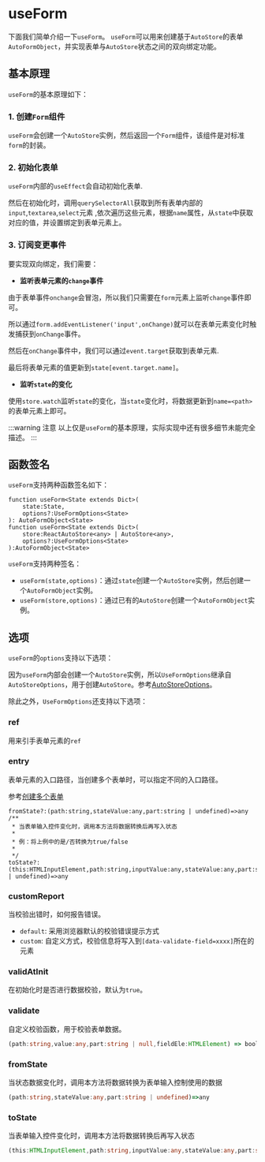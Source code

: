 # useForm

下面我们简单介绍一下`useForm`。
`useForm`可以用来创建基于`AutoStore`的表单`AutoFormObject`，并实现表单与`AutoStore`状态之间的双向绑定功能。

## 基本原理

`useForm`的基本原理如下：

### 1. 创建`Form`组件

`useForm`会创建一个`AutoStore`实例，然后返回一个`Form`组件，该组件是对标准`form`的封装。

### 2. 初始化表单

`useForm`内部的`useEffect`会自动初始化表单.

然后在初始化时，调用`querySelectorAll`获取到所有表单内部的`input`,`textarea`,`select`元素
,依次遍历这些元素，根据`name`属性，从`state`中获取对应的值，并设置绑定到表单元素上。


### 3. 订阅变更事件

要实现双向绑定，我们需要：

- **监听表单元素的`change`事件**

由于表单事件`onchange`会冒泡，所以我们只需要在`form`元素上监听`change`事件即可。

所以通过`form.addEventListener('input',onChange)`就可以在表单元素变化时触发捕获到`onChange`事件。

然后在`onChange`事件中，我们可以通过`event.target`获取到表单元素.

最后将表单元素的值更新到`state[event.target.name]`。

- **监听`state`的变化**

使用`store.watch`监听`state`的变化，当`state`变化时，将数据更新到`name=<path>`的表单元素上即可。


:::warning 注意
以上仅是`useForm`的基本原理，实际实现中还有很多细节未能完全描述。
:::
 
## 函数签名

`useForm`支持两种函数签名如下：

```tsx
function useForm<State extends Dict>(
    state:State,
    options?:UseFormOptions<State>
): AutoFormObject<State>
function useForm<State extends Dict>(
    store:ReactAutoStore<any> | AutoStore<any>,
    options?:UseFormOptions<State>
):AutoFormObject<State>

```

`useForm`支持两种签名：

- `useForm(state,options)`：通过`state`创建一个`AutoStore`实例，然后创建一个`AutoFormObject`实例。
- `useForm(store,options)`：通过已有的`AutoStore`创建一个`AutoFormObject`实例。



## 选项

`useForm`的`options`支持以下选项：

因为`useForm`内部会创建一个`AutoStore`实例，所以`UseFormOptions`继承自`AutoStoreOptions`，用于创建`AutoStore`。参考[AutoStoreOptions](../../store/store)。

除此之外，`UseFormOptions`还支持以下选项：

### ref

用来引手表单元素的`ref`

### entry

表单元素的入口路径，当创建多个表单时，可以指定不同的入口路径。


参考[创建多个表单](../../form/form/create.md)

    fromState?:(path:string,stateValue:any,part:string | undefined)=>any
    /**
     * 当表单输入控件变化时，调用本方法将数据转换后再写入状态
     * 
     * 例：将上例中的是/否转换为true/false
     * 
     */
    toState?:(this:HTMLInputElement,path:string,inputValue:any,stateValue:any,part:string | undefined)=>any

### customReport

当校验出错时，如何报告错误。

- `default`:  采用浏览器默认的校验错误提示方式
- `custom`:   自定义方式，校验信息将写入到`[data-validate-field=xxxx]`所在的元素

### validAtInit

在初始化时是否进行数据校验，默认为`true`。

### validate

自定义校验函数，用于校验表单数据。

```ts
(path:string,value:any,part:string | null,fieldEle:HTMLElement) => boolean | string
```

### fromState

当状态数据变化时，调用本方法将数据转换为表单输入控制使用的数据

```ts
(path:string,stateValue:any,part:string | undefined)=>any
```

### toState
当表单输入控件变化时，调用本方法将数据转换后再写入状态

```ts
(this:HTMLInputElement,path:string,inputValue:any,stateValue:any,part:string | undefined)=>any
```
